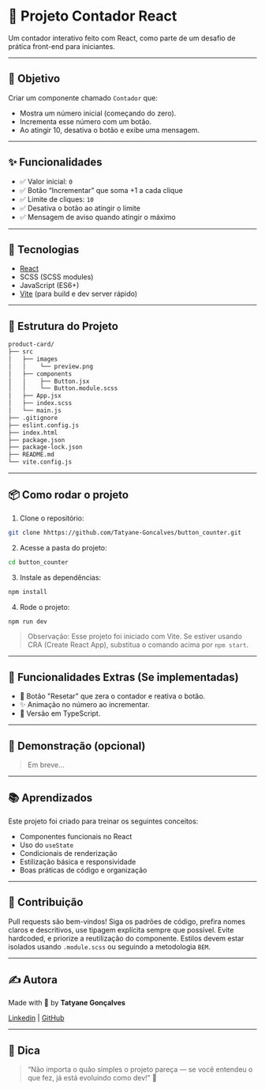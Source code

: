 # 🧮 Projeto Contador React

Um contador interativo feito com React, como parte de um desafio de prática front-end para iniciantes.

---

## 🚀 Objetivo

Criar um componente chamado `Contador` que:
- Mostra um número inicial (começando do zero).
- Incrementa esse número com um botão.
- Ao atingir 10, desativa o botão e exibe uma mensagem.

---

## ✨  Funcionalidades

- ✅ Valor inicial: `0`
- ✅ Botão “Incrementar” que soma +1 a cada clique
- ✅ Limite de cliques: `10`
- ✅ Desativa o botão ao atingir o limite
- ✅ Mensagem de aviso quando atingir o máximo

---

## 🚀 Tecnologias

- [React](https://reactjs.org/)
- SCSS (SCSS modules)
- JavaScript (ES6+)
- [Vite](https://vitejs.dev/) (para build e dev server rápido)

---

## 🧱 Estrutura do Projeto
```bash
product-card/
├── src
│   ├── images
│   │    └── preview.png
│   ├── components
│   │    ├── Button.jsx
│   │    └── Button.module.scss
│   ├── App.jsx
│   ├── index.scss
│   └── main.js
├── .gitignore
├── eslint.config.js
├── index.html
├── package.json
├── package-lock.json
├── README.md
└── vite.config.js

```

---

## 📦 Como rodar o projeto

1. Clone o repositório:

```bash
git clone hhttps://github.com/Tatyane-Goncalves/button_counter.git
```

2. Acesse a pasta do projeto:
```bash
cd button_counter
```

3. Instale as dependências:
```bash
npm install
```

4. Rode o projeto:
```bash
npm run dev
```
> Observação: Esse projeto foi iniciado com Vite. Se estiver usando CRA (Create React App), substitua o comando acima por ``npm start``.

---

## 🧪 Funcionalidades Extras (Se implementadas)
- 🔁 Botão "Resetar" que zera o contador e reativa o botão.
- ✨ Animação no número ao incrementar.
- 📘 Versão em TypeScript.

---

## 📸 Demonstração (opcional)
> Em breve...

---

## 📚 Aprendizados
Este projeto foi criado para treinar os seguintes conceitos:

- Componentes funcionais no React
- Uso do `useState`
- Condicionais de renderização
- Estilização básica e responsividade
- Boas práticas de código e organização

---

## 🤝 Contribuição
Pull requests são bem-vindos! Siga os padrões de código, prefira nomes claros e descritivos, use tipagem explícita sempre que possível. Evite hardcoded, e priorize a reutilização do componente. Estilos devem estar isolados usando `.module.scss` ou seguindo a metodologia `BEM`.

---

## ✍️ Autora
Made with 💜 by **Tatyane Gonçalves**

[Linkedin](https://www.linkedin.com/in/tatyanegoncalves/) | [GitHub](https://github.com/Tatyane-Goncalves)

---
## 🧠 Dica
> “Não importa o quão simples o projeto pareça — se você entendeu o que fez, já está evoluindo como dev!” 🚀
